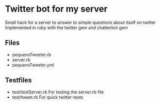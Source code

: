 # Twitter bot for my server

Small hack for a server to answer to simple questions about itself on twitter
Implemented in ruby with the twitter gem and chatterbot gem

## Files
* pequenoTweeter.rb
* server.rb
* pequenoTweeter.yml

## Testfiles
* test/testServer.rb
For testing the server.rb file
* test/tweet.rb
For quick twitter-tests 

